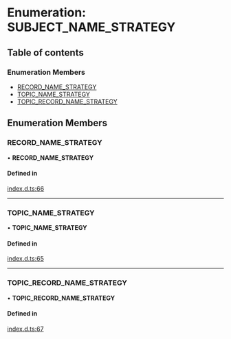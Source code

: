 # Enumeration: SUBJECT\_NAME\_STRATEGY

## Table of contents

### Enumeration Members

- [RECORD\_NAME\_STRATEGY](SUBJECT_NAME_STRATEGY.md#record_name_strategy)
- [TOPIC\_NAME\_STRATEGY](SUBJECT_NAME_STRATEGY.md#topic_name_strategy)
- [TOPIC\_RECORD\_NAME\_STRATEGY](SUBJECT_NAME_STRATEGY.md#topic_record_name_strategy)

## Enumeration Members

### RECORD\_NAME\_STRATEGY

• **RECORD\_NAME\_STRATEGY**

#### Defined in

[index.d.ts:66](https://github.com/mostafa/xk6-kafka/blob/main/index.d.ts#L66)

___

### TOPIC\_NAME\_STRATEGY

• **TOPIC\_NAME\_STRATEGY**

#### Defined in

[index.d.ts:65](https://github.com/mostafa/xk6-kafka/blob/main/index.d.ts#L65)

___

### TOPIC\_RECORD\_NAME\_STRATEGY

• **TOPIC\_RECORD\_NAME\_STRATEGY**

#### Defined in

[index.d.ts:67](https://github.com/mostafa/xk6-kafka/blob/main/index.d.ts#L67)
